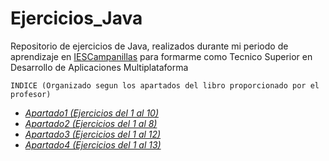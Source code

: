# Ejercicios_Java

Repositorio de ejercicios de Java, realizados durante mi periodo de aprendizaje en [IESCampanillas](https://github.com/orgs/IESCampanillas/) para formarme como Tecnico Superior en Desarrollo de Aplicaciones Multiplataforma

	INDICE (Organizado segun los apartados del libro proporcionado por el profesor)

* [*Apartado1 (Ejercicios del 1 al 10)*](https://github.com/MarcosMoralesAragon/Ejercicios_Java/tree/main/Apartado1)
* [*Apartado2 (Ejercicios del 1 al 8)*](https://github.com/MarcosMoralesAragon/Ejercicios_Java/tree/main/Apartado2)
* [*Apartado3 (Ejercicios del 1 al 12)*](https://github.com/MarcosMoralesAragon/Ejercicios_Java/tree/main/Apartado3)
* [*Apartado4 (Ejercicios del 1 al 13)*](https://github.com/MarcosMoralesAragon/Ejercicios_Java/tree/main/Apartado4)

